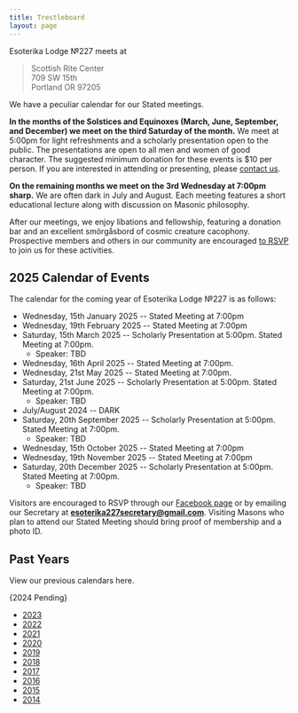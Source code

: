 ```yaml
---
title: Trestleboard
layout: page
---
```


Esoterika Lodge №227 meets at

> Scottish Rite Center<br>
> 709 SW 15th <br>
> Portland OR 97205

We have a peculiar calendar for our Stated meetings.

**In the months of the Solstices and Equinoxes (March, June,
September, and December) we meet on the third Saturday of the month.**
We meet at 5:00pm for light refreshments and a scholarly presentation
open to the public. The presentations are open to all men and women of
good character. The suggested minimum donation for these events is $10
per person. If you are interested in attending or presenting, please
[contact us](/contact/).

**On the remaining months we meet on the 3rd Wednesday at 7:00pm
sharp.** We are often dark in July and August. Each meeting features a
short educational lecture along with discussion on Masonic philosophy.

After our meetings, we enjoy libations and fellowship, featuring a
donation bar and an excellent smörgåsbord of cosmic creature cacophony. Prospective members
and others in our community are encouraged [to RSVP](/contact/) to join us for these activities.

## 2025 Calendar of Events

The calendar for the coming year of Esoterika Lodge №227 is as follows:

-  Wednesday, 15th January 2025 -- Stated Meeting at 7:00pm
-  Wednesday, 19th February 2025 -- Stated Meeting at 7:00pm
-  Saturday, 15th March 2025 -- Scholarly Presentation at 5:00pm. Stated Meeting at 7:00pm.
   * Speaker: TBD
-  Wednesday, 16th April 2025 -- Stated Meeting at 7:00pm.
-  Wednesday, 21st May 2025 -- Stated Meeting at 7:00pm.
-  Saturday, 21st June 2025 -- Scholarly Presentation at 5:00pm. Stated Meeting at 7:00pm.
   * Speaker: TBD
-  July/August 2024 -- DARK
-  Saturday, 20th September 2025 -- Scholarly Presentation at 5:00pm. Stated Meeting at 7:00pm.
   * Speaker: TBD
-  Wednesday, 15th October 2025 -- Stated Meeting at 7:00pm
-  Wednesday, 19th November 2025 -- Stated Meeting at 7:00pm
-  Saturday, 20th December 2025 -- Scholarly Presentation at 5:00pm. Stated Meeting at 7:00pm.
   * Speaker: TBD

Visitors are encouraged to RSVP through our [Facebook page](https://www.facebook.com/esoterikalodge.oregon/) or by emailing our Secretary at **esoterika227secretary@gmail.com**. Visiting Masons who plan to attend our Stated Meeting should bring proof of membership and a photo ID.

## Past Years

View our previous calendars here.

{2024 Pending}
 - [2023](2023/)
 - [2022](2022/)
 - [2021](2021/)
 - [2020](2020/)
 - [2019](2019/)
 - [2018](2018/)
 - [2017](2017/)
 - [2016](2016/)
 - [2015](2015/)
 - [2014](2014/)
 
